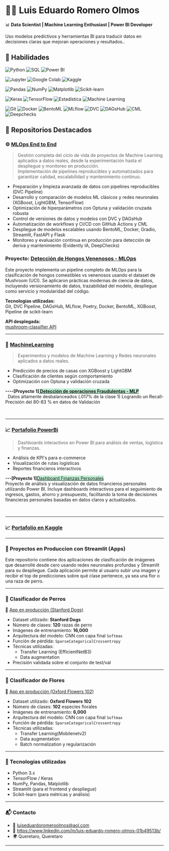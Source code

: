 # 👨‍💻 Luis Eduardo Romero Olmos

📊 **Data Scientist | Machine Learning Enthusiast | Power BI Developer**

Uso modelos predictivos y herramientas BI para traducir datos en decisiones claras que mejoran operaciones y resultados..

## 🚀 Habilidades

![Python](https://img.shields.io/badge/Python-3776AB?style=for-the-badge&logo=python&logoColor=white)
![SQL](https://img.shields.io/badge/SQL-336791?style=for-the-badge&logo=postgresql&logoColor=white)
![Power BI](https://img.shields.io/badge/PowerBI-F2C811?style=for-the-badge&logo=powerbi&logoColor=black)

![Jupyter](https://img.shields.io/badge/Jupyter-F37626?style=for-the-badge&logo=jupyter&logoColor=white)
![Google Colab](https://img.shields.io/badge/Colab-F9AB00?style=for-the-badge&logo=googlecolab&logoColor=white)
![Kaggle](https://img.shields.io/badge/Kaggle-20BEFF?style=for-the-badge&logo=kaggle&logoColor=white)

![Pandas](https://img.shields.io/badge/Pandas-150458?style=for-the-badge&logo=pandas&logoColor=white)
![NumPy](https://img.shields.io/badge/NumPy-013243?style=for-the-badge&logo=numpy&logoColor=white)
![Matplotlib](https://img.shields.io/badge/Matplotlib-11557c?style=for-the-badge&logo=plotly&logoColor=white)
![Scikit-learn](https://img.shields.io/badge/Scikit--learn-F7931E?style=for-the-badge&logo=scikit-learn&logoColor=white)

![Keras](https://img.shields.io/badge/Keras-D00000?style=for-the-badge&logo=keras&logoColor=white)
![TensorFlow](https://img.shields.io/badge/Redes%20Neuronales-673AB7?style=for-the-badge&logo=tensorflow&logoColor=white)
![Estadística](https://img.shields.io/badge/Estadística-4CAF50?style=for-the-badge)
![Machine Learning](https://img.shields.io/badge/Machine%20Learning-009688?style=for-the-badge&logo=scikit-learn&logoColor=white)

![Git](https://img.shields.io/badge/Git-F05032?style=for-the-badge&logo=git&logoColor=white)
![Docker](https://img.shields.io/badge/Docker-2496ED?style=for-the-badge&logo=docker&logoColor=white)
![BentoML](https://img.shields.io/badge/BentoML-FF6600?style=for-the-badge&logo=python&logoColor=white)
![MLflow](https://img.shields.io/badge/MLflow-0180BE?style=for-the-badge&logo=mlflow&logoColor=white)
![DVC](https://img.shields.io/badge/DVC-945DD6?style=for-the-badge&logo=dvc&logoColor=white)
![DAGsHub](https://img.shields.io/badge/DAGsHub-F9AB00?style=for-the-badge&logo=dagger&logoColor=white)
![CML](https://img.shields.io/badge/CML-1E1E1E?style=for-the-badge&logo=gitlab&logoColor=white)
![Deepchecks](https://img.shields.io/badge/Deepchecks-512DA8?style=for-the-badge&logo=checkmarx&logoColor=white)


## 📂 Repositorios Destacados

### ⚙️ [MLOps End to End](https://dagshub.com/LuisEduardoRomeroOlmos)  
> Gestión completa del ciclo de vida de proyectos de Machine Learning aplicados a datos reales, desde la experimentación hasta el despliegue y monitoreo en producción.  
> Implementación de pipelines reproducibles y automatizados para garantizar calidad, escalabilidad y mantenimiento continuo.  

- Preparación y limpieza avanzada de datos con pipelines reproducibles (DVC Pipeline)
- Desarrollo y comparación de modelos ML clásicos y redes neuronales (XGBoost, LightGBM, TensorFlow)  
- Optimización de hiperparámetros con Optuna y validación cruzada robusta  
- Control de versiones de datos y modelos con DVC y DAGsHub  
- Automatización de workflows y CI/CD con GitHub Actions y CML  
- Despliegue de modelos escalables usando BentoML, Docker, Gradio, Streamlit, FastAPI y Flask 
- Monitoreo y evaluación continua en producción para detección de deriva y mantenimiento (Evidently IA, DeepChecks)

### Proyecto: [Detección de Hongos Venenosos - MLOps](https://dagshub.com/LuisEduardoRomeroOlmos/mlops_Project)  
Este proyecto implementa un pipeline completo de MLOps para la clasificación de hongos comestibles vs venenosos usando el dataset de Mushroom (UCI). Se aplicaron prácticas modernas de ciencia de datos, incluyendo versionamiento de datos, trazabilidad del modelo, despliegue como servicio y modularidad del código.

**Tecnologías utilizadas:**  
Git, DVC Pipeline, DAGsHub, MLflow, Poetry, Docker, BentoML, XGBoost, Pipeline de scikit-learn

**API desplegada:**  
[mushroom-classifier API](https://mushroom-classifier-udq9-63980ef0.mt-guc1.bentoml.ai/)

---

### 🔬 [MachineLearning](https://github.com/LuisEduardoRomeroOlmos/MachineLearning)
> Experimentos y modelos de Machine Learning y Redes neuronales aplicados a datos reales.
- Predicción de precios de casas con XGBoost y LightGBM
- Clasificación de clientes según comportamiento
- Optimización con Optuna y validación cruzada

<p><strong>----[Proyecto 1]<span style="background-color: #bfedd2;"><a style="background-color: #bfedd2;" href="https://github.com/LuisEduardoRomeroOlmos/MachineLearning/tree/1129c1d1bc43aeffa989198c242d4463ed91acd5/fraud_detection_project"> Detecci&oacute;n de operaciones Fraudulentas - MLP</a></span></strong><br />&nbsp; Datos altamente desbalanceados (.017% de la clase 1) Logrando un Recall- Precisi&oacute;n del 80-83 % en datos de Validaci&oacute;n</p>
<p>&nbsp;</p>

---

### 📈 [Portafolio PowerBi](https://github.com/LuisEduardoRomeroOlmos/portafolio_power_bi)
> Dashboards interactivos en Power BI para análisis de ventas, logística y finanzas.
- Análisis de KPI's para e-commerce
- Visualización de rutas logísticas
- Reportes financieros interactivos

<p><strong>---[Proyecto 1]</strong><span style="background-color: #bfedd2;"><a style="background-color: #bfedd2;" href="https://github.com/LuisEduardoRomeroOlmos/portafolio_power_bi/tree/main/Finanzas%20Personales">Dashboard Finanzas Personales</a></span><br />Proyecto de an&aacute;lisis y visualizaci&oacute;n de datos financieros personales utilizando Power BI. Incluye dashboards interactivos para el seguimiento de ingresos, gastos, ahorro y presupuesto, facilitando la toma de decisiones financieras personales basadas en datos claros y actualizados.</p>
<p>&nbsp;</p>

---

### 📈 [Portafolio en Kaggle](https://www.kaggle.com/luiseduardoromeroolm)

---


### 🔬 Proyectos en Produccion con Streamlit (Apps)
Este repositorio contiene dos aplicaciones de clasificación de imágenes que desarrollé desde cero usando redes neuronales profundas y Streamlit para su despliegue. Cada aplicación permite al usuario subir una imagen y recibir el top de predicciones sobre qué clase pertenece, ya sea una flor o una raza de perro.

---

### 🐶 Clasificador de Perros

🔗 [App en producción (Stanford Dogs)](https://clasificacion-perros.streamlit.app/)

- Dataset utilizado: **Stanford Dogs**
- Número de clases: **120** razas de perro
- Imágenes de entrenamiento: **16,000**
- Arquitectura del modelo: CNN con capa final `Softmax`
- Función de pérdida: `SparseCategoricalCrossentropy`
- Técnicas utilizadas:
  - Transfer Learning (EfficientNetB3)
  - Data augmentation
- Precisión validada sobre el conjunto de test/val

---

### 🌸 Clasificador de Flores

🔗 [App en producción (Oxford Flowers 102)](https://clasificacion-flores.streamlit.app/)

- Dataset utilizado: **Oxford Flowers 102**
- Número de clases: **102** especies florales
- Imágenes de entrenamiento: **6,000**
- Arquitectura del modelo: CNN con capa final `Softmax`
- Función de pérdida: `SparseCategoricalCrossentropy`
- Técnicas utilizadas:
  - Transfer Learning(Mobilenetv2)
  - Data augmentation
  - Batch normalization y regularización

---

### 🚀 Tecnologías utilizadas

- Python 3.x
- TensorFlow / Keras
- NumPy, Pandas, Matplotlib
- Streamlit (para el frontend y despliegue)
- Scikit-learn (para métricas y análisis)

---


### 📬 Contacto

- 📧 luiseduardoromeroolmos@aol.com
- 💼 https://www.linkedin.com/in/luis-eduardo-romero-olmos-01b49513b/
- 🌍 Queretaro, Queretaro

---


